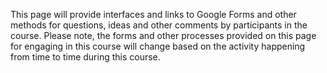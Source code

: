 This page will provide interfaces and links to Google Forms and other methods for questions, ideas and other comments by participants in the course.  Please note, the forms and other processes provided on this page for engaging in this course will change based on the activity happening from time to time during this course. 
